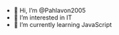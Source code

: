 - 👋 Hi, I’m @Pahlavon2005
- 👀 I’m interested in IT
- 🌱 I’m currently learning JavaScript

<!---
Pahlavon2005/Pahlavon2005 is a ✨ special ✨ repository because its `README.md` (this file) appears on your GitHub profile.
You can click the Preview link to take a look at your changes.
--->
